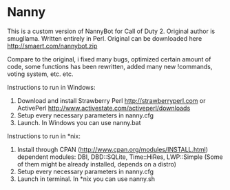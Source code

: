 Nanny
========
This is a custom version of NannyBot for Call of Duty 2. Original author is smugllama. Written entirely in Perl.
Original can be downloaded here http://smaert.com/nannybot.zip

Compare to the original, i fixed many bugs, optimized certain amount of code, some functions has been rewritten,
added many new !commands, voting system, etc. etc.

Instructions to run in Windows:

1. Download and install Strawberry Perl http://strawberryperl.com or ActivePerl http://www.activestate.com/activeperl/downloads
2. Setup every necessary parameters in nanny.cfg
3. Launch. In Windows you can use nanny.bat

Instructions to run in *nix:

1. Install through CPAN (http://www.cpan.org/modules/INSTALL.html) dependent modules: DBI, DBD::SQLite, Time::HiRes, LWP::Simple (Some of them might be already installed, depends on a distro)
2. Setup every necessary parameters in nanny.cfg
3. Launch in terminal. In *nix you can use nanny.sh